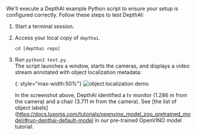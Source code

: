 We'll execute a DepthAI example Python script to ensure your setup is configured correctly. Follow these steps to test DepthAI:

1. Start a terminal session.
2. Access your local copy of `depthai`.
    ```
    cd [depthai repo]
    ```
3. Run `python3 test.py`.<br/>
    The script launches a window, starts the cameras, and displays a video stream annotated with object localization metadata:

    {: style="max-width:50%"}
    ![object localization demo](/images/object_localization.png)

    In the screenshot above, DepthAI identified a tv monitor (1.286 m from the camera) and a chair (3.711 m from the camera). See [the list of object labels](https://docs.luxonis.com/tutorials/openvino_model_zoo_pretrained_model/#run-depthai-default-model in our pre-trained OpenVINO model tutorial.
